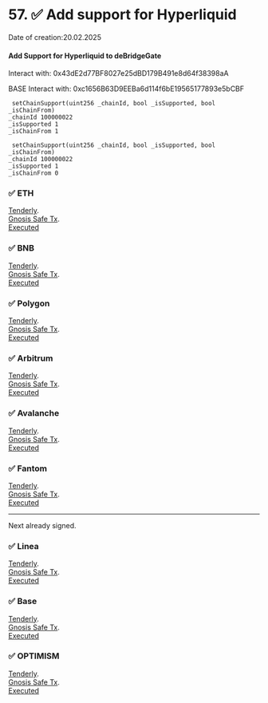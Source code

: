 # 57. ✅  Add support for Hyperliquid
Date of creation:20.02.2025

#### Add Support for Hyperliquid to deBridgeGate
Interact with: 0x43dE2d77BF8027e25dBD179B491e8d64f38398aA

BASE Interact with: 0xc1656B63D9EEBa6d114f6bE19565177893e5bCBF

```
 setChainSupport(uint256 _chainId, bool _isSupported, bool _isChainFrom) 
_chainId 100000022
_isSupported 1
_isChainFrom 1
```
```
 setChainSupport(uint256 _chainId, bool _isSupported, bool _isChainFrom) 
_chainId 100000022
_isSupported 1
_isChainFrom 0
```





### ✅ ETH 
[Tenderly](https://dashboard.tenderly.co/public/safe/safe-apps/simulator/e4701208-29cd-42d2-ae5c-8bc19714a098).   
[Gnosis Safe Tx](https://app.safe.global/transactions/tx?id=multisig_0x6bec1faF33183e1Bc316984202eCc09d46AC92D5_0xc5e6d4ce4c586579ec5ed7118847a39165bffc103a245ca191f15e5c49dccc32&safe=eth:0x6bec1faF33183e1Bc316984202eCc09d46AC92D5).   
[Executed](https://etherscan.io/tx/0x241c0e4c8377ab5d9b0767f358c187e96f10edfc4a3b00bc8c9be23c67ca6506)

### ✅ BNB
[Tenderly](https://dashboard.tenderly.co/public/safe/safe-apps/simulator/2600794b-781f-4ee5-bd34-c5e4f0411bd4).   
[Gnosis Safe Tx](https://app.safe.global/transactions/tx?id=multisig_0xA52842cD43fA8c4B6660E443194769531d45b265_0x102fd80d8976fd175698ef0818df91cc89d986ec18b9ddbe157bc418307da31d&safe=bnb:0xA52842cD43fA8c4B6660E443194769531d45b265).   
[Executed](https://bscscan.com/tx/0xaa0a97671d669049810e7465031c7e208cd0b085569e2b689f3eb7bf3f3ac8b7)

### ✅ Polygon
[Tenderly](https://dashboard.tenderly.co/public/safe/safe-apps/simulator/a59f59b2-90bd-43e7-9c29-665c154616e7).   
[Gnosis Safe Tx](https://app.safe.global/transactions/tx?id=multisig_0xA52842cD43fA8c4B6660E443194769531d45b265_0xb1934ebbd811704b392abf0658b01f7bc57e7b0dd13465e8567d306715a81335&safe=matic:0xA52842cD43fA8c4B6660E443194769531d45b265).   
[Executed](https://polygonscan.com/tx/0x2d4c77c358b379b73790fa9915d0b0d78b0f071e9d28b1fdfb25cb294b976438)

### ✅ Arbitrum
[Tenderly](https://dashboard.tenderly.co/public/safe/safe-apps/simulator/5e96bcf5-7508-46d2-92fc-b8697686878d).   
[Gnosis Safe Tx](https://app.safe.global/transactions/tx?id=multisig_0xA52842cD43fA8c4B6660E443194769531d45b265_0xa36b4b378dd409f85487ab862e1a74c5e042a2938056ac455fd3cfd26a4116d0&safe=arb1:0xA52842cD43fA8c4B6660E443194769531d45b265).   
[Executed](https://arbiscan.io/tx/0xc1124e8978b21269e76c784e479565ae38582ddab9f06234ec8e1b9d7151beed)

### ✅ Avalanche
[Tenderly](https://dashboard.tenderly.co/public/safe/safe-apps/simulator/51f329fd-d9f2-447c-b341-fc7018a5e711).   
[Gnosis Safe Tx](https://app.safe.global/transactions/tx?id=multisig_0x8AC842e8f3be6BF67ccfdC87CE3F98D635008Ef0_0x47b2e46586700ee20432a0e851c434563a911444491b5397f7548b16ea549b94&safe=avax:0x8AC842e8f3be6BF67ccfdC87CE3F98D635008Ef0).   
[Executed]()

### ✅ Fantom
[Tenderly](https://dashboard.tenderly.co/FantomSafe/safe/simulator/27487ffe-d9d2-4395-9648-da3c5b4e40f2).   
[Gnosis Safe Tx](https://safe.fantom.network/transactions/tx?id=multisig_0xA52842cD43fA8c4B6660E443194769531d45b265_0x867fd44d74bd9eb0fda813f2f11c3a210bf693f0d752b1e2b6a07c5479be7595&safe=ftm:0xA52842cD43fA8c4B6660E443194769531d45b265).   
[Executed](https://ftmscan.com/tx/0xd9111e2b80af68c331ed1cd8616f7be60dd999930380502a80740c72fdf7f1c4/internal-transactions)

------------------------------
Next already signed.   

### ✅ Linea
[Tenderly](https://dashboard.tenderly.co/public/safe/safe-apps/simulator/819408f3-9d80-489f-ae74-727958edfa7a).   
[Gnosis Safe Tx](https://app.safe.global/transactions/tx?id=multisig_0xA52842cD43fA8c4B6660E443194769531d45b265_0x3a25aaaf1975761af7d37fb360294bce0f4584df20bcef6a832dd27f5d6703d6&safe=linea:0xA52842cD43fA8c4B6660E443194769531d45b265).   
[Executed](https://lineascan.build/tx/0x486c09fdc6bc5b1396cee877d7b187dd74fba407e3aaba3476743ff9a77bbfd4)

### ✅ Base
[Tenderly](https://dashboard.tenderly.co/public/safe/safe-apps/simulator/96f47bff-6736-4612-ba01-8679afb9bd19).   
[Gnosis Safe Tx](https://app.safe.global/transactions/tx?id=multisig_0xF0A9d50F912D64D1105b276526e21881bF48A29e_0xe8753aa394341dffc37a99abe26456f2dc690a13c99c68f656713423ec8114ae&safe=base:0xF0A9d50F912D64D1105b276526e21881bF48A29e).   
[Executed](https://basescan.org/tx/0x621aec978b26c7cef642cf847ddd3170ad0d9657bc3e5f77ecc55edf11a15f7f)

### ✅ OPTIMISM
[Tenderly](https://dashboard.tenderly.co/public/safe/safe-apps/simulator/2e2ff710-ed4d-476c-b7b7-140ad41fab16).   
[Gnosis Safe Tx](https://app.safe.global/transactions/tx?id=multisig_0xA52842cD43fA8c4B6660E443194769531d45b265_0x13908dda2abf93905bc48737cc8d2f96b4d7a621823a6c5f60caed830ff27953&safe=oeth:0xA52842cD43fA8c4B6660E443194769531d45b265).   
[Executed](https://optimistic.etherscan.io/tx/0x535837b8a63fb8468242553e7865610f89ca3ac045cc78d94013c8b93a265b4f)
